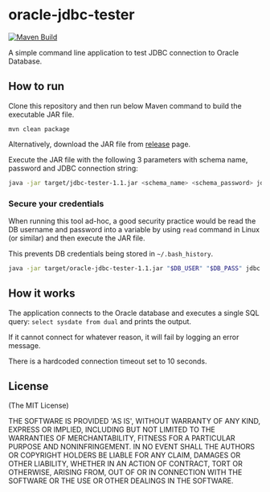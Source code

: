# oracle-jdbc-tester

[![Maven Build](https://github.com/a-p-z/oracle-jdbc-tester/actions/workflows/maven.yml/badge.svg)](https://github.com/a-p-z/oracle-jdbc-tester/actions/workflows/maven.yml)

A simple command line application to test JDBC connection to Oracle Database.

## How to run

Clone this repository and then run below Maven command to build the executable JAR file.

```
mvn clean package
```

Alternatively, download the JAR file from [release](https://github.com/aimtiaz11/jdbc-tester/releases) page. 

Execute the JAR file with the following 3 parameters with schema name, password and JDBC connection string:

```sh
java -jar target/jdbc-tester-1.1.jar <schema_name> <schema_password> jdbc:oracle:thin:@//<host>:<port>/<SID>
```

### Secure your credentials

When running this tool ad-hoc, a good security practice would be read the DB username and password into a variable by using `read` command in Linux (or similar) and then execute the JAR file.

This prevents DB credentials being stored in `~/.bash_history`.


```sh
java -jar target/oracle-jdbc-tester-1.1.jar "$DB_USER" "$DB_PASS" jdbc:oracle:thin:@//<host>:<port>/<SID>
```

## How it works

The application connects to the Oracle database and executes a single SQL query: `select sysdate from dual` and prints the output. 

If it cannot connect for whatever reason, it will fail by logging an error message.

There is a hardcoded connection timeout set to 10 seconds.

## License

(The MIT License)

THE SOFTWARE IS PROVIDED 'AS IS', WITHOUT WARRANTY OF ANY KIND, EXPRESS OR IMPLIED, INCLUDING BUT NOT LIMITED TO THE WARRANTIES OF MERCHANTABILITY, FITNESS FOR A PARTICULAR PURPOSE AND NONINFRINGEMENT. IN NO EVENT SHALL THE AUTHORS OR COPYRIGHT HOLDERS BE LIABLE FOR ANY CLAIM, DAMAGES OR OTHER LIABILITY, WHETHER IN AN ACTION OF CONTRACT, TORT OR OTHERWISE, ARISING FROM, OUT OF OR IN CONNECTION WITH THE SOFTWARE OR THE USE OR OTHER DEALINGS IN THE SOFTWARE.
